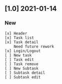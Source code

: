## [1.0] 2021-01-14
### New
	[x] Header
	[x] Task list
	[x] Task detail
		Need future rework
	[x] Login/Logout
	[ ] New task
	[ ] Task edit
	[ ] Task remove
	[ ] New Subtask
	[ ] Subtask detail
	[ ] Subtask edit